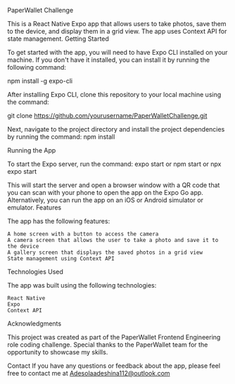 PaperWallet Challenge

This is a React Native Expo app that allows users to take photos, save them to the device, and display them in a grid view. The app uses Context API for state management.
Getting Started

To get started with the app, you will need to have Expo CLI installed on your machine. If you don't have it installed, you can install it by running the following command:

npm install -g expo-cli

After installing Expo CLI, clone this repository to your local machine using the command:

git clone https://github.com/yourusername/PaperWalletChallenge.git

Next, navigate to the project directory and install the project dependencies by running the command: npm install

Running the App

To start the Expo server, run the command: expo start or npm start or npx expo start

This will start the server and open a browser window with a QR code that you can scan with your phone to open the app on the Expo Go app. Alternatively, you can run the app on an iOS or Android simulator or emulator.
Features

The app has the following features:

    A home screen with a button to access the camera
    A camera screen that allows the user to take a photo and save it to the device
    A gallery screen that displays the saved photos in a grid view
    State management using Context API

Technologies Used

The app was built using the following technologies:

    React Native
    Expo
    Context API

Acknowledgments

This project was created as part of the PaperWallet Frontend Engineering role coding challenge. Special thanks to the PaperWallet team for the opportunity to showcase my skills.

Contact
If you have any questions or feedback about the app, please feel free to contact me at Adesolaadeshina112@outlook.com

